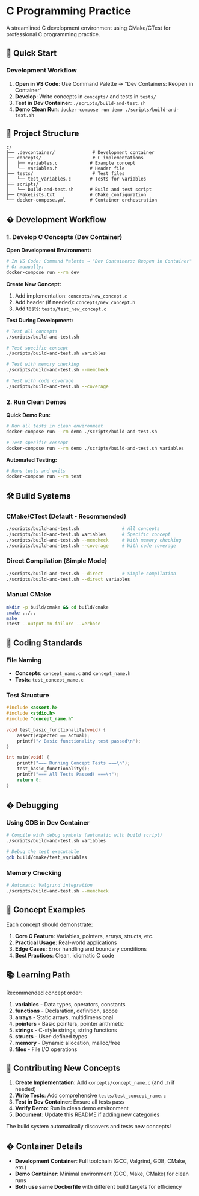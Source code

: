 # C Programming Practice

A streamlined C development environment using CMake/CTest for professional C programming practice.

## 🚀 Quick Start

### Development Workflow

1. **Open in VS Code**: Use Command Palette → "Dev Containers: Reopen in Container"
2. **Develop**: Write concepts in `concepts/` and tests in `tests/`
3. **Test in Dev Container**: `./scripts/build-and-test.sh`
4. **Demo Clean Run**: `docker-compose run demo ./scripts/build-and-test.sh`

## 📁 Project Structure

```
c/
├── .devcontainer/              # Development container
├── concepts/                   # C implementations
│   ├── variables.c            # Example concept
│   └── variables.h            # Header file
├── tests/                      # Test files
│   └── test_variables.c       # Tests for variables
├── scripts/
│   └── build-and-test.sh      # Build and test script
├── CMakeLists.txt             # CMake configuration
└── docker-compose.yml         # Container orchestration
```

## � Development Workflow

### 1. Develop C Concepts (Dev Container)

**Open Development Environment:**
```bash
# In VS Code: Command Palette → "Dev Containers: Reopen in Container"
# Or manually:
docker-compose run --rm dev
```

**Create New Concept:**
1. Add implementation: `concepts/new_concept.c`
2. Add header (if needed): `concepts/new_concept.h`
3. Add tests: `tests/test_new_concept.c`

**Test During Development:**
```bash
# Test all concepts
./scripts/build-and-test.sh

# Test specific concept
./scripts/build-and-test.sh variables

# Test with memory checking
./scripts/build-and-test.sh --memcheck

# Test with code coverage
./scripts/build-and-test.sh --coverage
```

### 2. Run Clean Demos

**Quick Demo Run:**
```bash
# Run all tests in clean environment
docker-compose run --rm demo ./scripts/build-and-test.sh

# Test specific concept
docker-compose run --rm demo ./scripts/build-and-test.sh variables
```

**Automated Testing:**
```bash
# Runs tests and exits
docker-compose run --rm test
```

## 🛠 Build Systems

### CMake/CTest (Default - Recommended)
```bash
./scripts/build-and-test.sh                # All concepts
./scripts/build-and-test.sh variables      # Specific concept
./scripts/build-and-test.sh --memcheck     # With memory checking
./scripts/build-and-test.sh --coverage     # With code coverage
```

### Direct Compilation (Simple Mode)
```bash
./scripts/build-and-test.sh --direct       # Simple compilation
./scripts/build-and-test.sh --direct variables
```

### Manual CMake
```bash
mkdir -p build/cmake && cd build/cmake
cmake ../..
make
ctest --output-on-failure --verbose
```

## 📝 Coding Standards

### File Naming
- **Concepts**: `concept_name.c` and `concept_name.h`
- **Tests**: `test_concept_name.c`

### Test Structure
```c
#include <assert.h>
#include <stdio.h>
#include "concept_name.h"

void test_basic_functionality(void) {
    assert(expected == actual);
    printf("✓ Basic functionality test passed\n");
}

int main(void) {
    printf("=== Running Concept Tests ===\n");
    test_basic_functionality();
    printf("=== All Tests Passed! ===\n");
    return 0;
}
```

## � Debugging

### Using GDB in Dev Container
```bash
# Compile with debug symbols (automatic with build script)
./scripts/build-and-test.sh variables

# Debug the test executable
gdb build/cmake/test_variables
```

### Memory Checking
```bash
# Automatic Valgrind integration
./scripts/build-and-test.sh --memcheck
```

## 🎯 Concept Examples

Each concept should demonstrate:
1. **Core C Feature**: Variables, pointers, arrays, structs, etc.
2. **Practical Usage**: Real-world applications
3. **Edge Cases**: Error handling and boundary conditions
4. **Best Practices**: Clean, idiomatic C code

## 📚 Learning Path

Recommended concept order:
1. **variables** - Data types, operators, constants
2. **functions** - Declaration, definition, scope
3. **arrays** - Static arrays, multidimensional
4. **pointers** - Basic pointers, pointer arithmetic
5. **strings** - C-style strings, string functions
6. **structs** - User-defined types
7. **memory** - Dynamic allocation, malloc/free
8. **files** - File I/O operations

## 🤝 Contributing New Concepts

1. **Create Implementation**: Add `concepts/concept_name.c` (and `.h` if needed)
2. **Write Tests**: Add comprehensive `tests/test_concept_name.c`
3. **Test in Dev Container**: Ensure all tests pass
4. **Verify Demo**: Run in clean demo environment
5. **Document**: Update this README if adding new categories

The build system automatically discovers and tests new concepts!

## � Container Details

- **Development Container**: Full toolchain (GCC, Valgrind, GDB, CMake, etc.)
- **Demo Container**: Minimal environment (GCC, Make, CMake) for clean runs
- **Both use same Dockerfile** with different build targets for efficiency